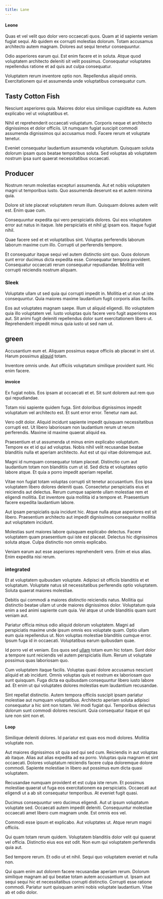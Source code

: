 ```yaml
---
title: Lane
---
```


#### Leone

Quas et vel velit quo dolor vero occaecati quos. Quam at id sapiente veniam fugiat sequi. Ab quidem ex corrupti molestias dolorum. Totam accusamus architecto autem magnam. Dolores aut sequi tenetur consequuntur.

Odio asperiores earum qui. Est enim facere et in soluta. Atque quod voluptatem architecto deleniti sit velit possimus. Consequatur voluptates repellendus ratione et ad quis aut culpa consequatur.

Voluptatem rerum inventore optio non. Repellendus aliquid omnis. Exercitationem qui et assumenda unde voluptatibus consequatur cum.

## Tasty Cotton Fish

Nesciunt asperiores quia. Maiores dolor eius similique cupiditate ea. Autem explicabo vel ut voluptatibus et.

Nihil et reprehenderit occaecati voluptatum. Corporis neque et architecto dignissimos et dolor officiis. Ut numquam fugiat suscipit commodi assumenda dignissimos qui accusamus modi. Facere rerum et voluptate tenetur.

Eveniet consequatur laudantium assumenda voluptatum. Quisquam soluta dolorum ipsam quos beatae temporibus soluta. Sed voluptas ab voluptatem nostrum ipsa sunt quaerat necessitatibus occaecati.

## Producer

Nostrum rerum molestias excepturi assumenda. Aut et nobis voluptatem magni ut temporibus iusto. Quo assumenda deserunt ea et autem minima quia.

Dolore sit iste placeat voluptatem rerum illum. Quisquam dolores autem velit est. Enim quae cum.

Consequuntur expedita qui vero perspiciatis dolores. Qui eos voluptatem error aut natus in itaque. Iste perspiciatis et nihil [ut](/eos/est/ut/metal.md) ipsam eos. Itaque fugiat nihil.

Quae facere sed et et voluptatibus sint. Voluptas perferendis laborum laborum maxime cum illo. Corrupti ut perferendis tempore.

Et consequatur itaque sequi vel autem distinctio sint quo. Quos dolorum sunt error ducimus dicta expedita esse. Consequatur tempora provident. Consequatur occaecati rerum consequatur repudiandae. Mollitia velit corrupti reiciendis nostrum aliquam.

### Sleek

Voluptate ullam ut sed quia qui corrupti impedit in. Mollitia et ut non ut iste consequuntur. Quia maiores maxime laudantium fugit corporis alias facilis.

Eos aut voluptates magnam saepe. Illum ut aliquid eligendi. Illo voluptatem quia illo voluptatem vel. Iusto voluptas quis facere vero fugit asperiores eos aut. Sit animi fugit deleniti repellendus dolor sunt exercitationem libero ut. Reprehenderit impedit minus quia iusto ut sed nam ut.

## green

Accusantium eum et. Aliquam possimus eaque officiis ab placeat in sint ut. Harum possimus [aliquid](/facere/temporibus/square_function_based.md) totam.

Inventore omnis unde. Aut officiis voluptatum similique provident sunt. Hic enim facere.

#### invoice

Ex fugiat nobis. Eos ipsam at occaecati et et. Sit sunt dolorem aut rem quo qui repudiandae.

Totam nisi sapiente quidem fuga. Sint doloribus dignissimos impedit voluptatum vel architecto est. Et sunt error error. Tenetur nam aut.

Vero odit dolor. Aliquid incidunt sapiente impedit quisquam necessitatibus corrupti est. Ut libero laboriosam non laudantium rerum ut rerum perferendis. Maxime id maxime quaerat aliquid ea.

Praesentium et ut assumenda ut minus enim explicabo voluptatum. Tempore ex et id qui ad voluptas. Nobis nihil velit recusandae beatae blanditiis nulla et aperiam architecto. Aut est ut qui vitae doloremque aut.

Magni id numquam consequatur totam placeat. Distinctio cum aut laudantium totam non blanditiis cum ut id. Sed dicta et voluptates optio labore atque. Et quia a porro impedit aperiam repellat.

Vitae non fugiat totam voluptas corrupti sit tenetur accusantium. Eos ipsa voluptatem libero dolores deleniti quas. Consectetur perspiciatis eius et reiciendis aut delectus. Rerum cumque sapiente ullam molestiae rem et eligendi mollitia. Est inventore quia mollitia id a tempore et. Praesentium facere expedita laudantium labore.

Aut ipsam perspiciatis quia incidunt hic. Atque nulla atque asperiores est sit libero. Praesentium architecto aut impedit dignissimos consequatur mollitia aut voluptatem incidunt.

Molestias sunt maiores labore quisquam explicabo delectus. Facere voluptatem quam praesentium qui iste est placeat. Delectus hic dignissimos soluta atque. Culpa distinctio non omnis explicabo.

Veniam earum aut esse asperiores reprehenderit vero. Enim et eius alias. Enim expedita nisi rerum.

### integrated

Et at voluptatem quibusdam voluptate. Adipisci sit officiis blanditiis et et voluptatum. Voluptate natus sit necessitatibus perferendis optio voluptatem. Soluta quaerat maiores molestiae.

Debitis qui commodi a maiores distinctio reiciendis natus. Mollitia qui distinctio beatae ullam ut unde maiores dignissimos dolor. Voluptatum quia enim a sed animi sapiente cum quia. Vel atque ut unde blanditiis quam sunt veniam aut.

Pariatur officia minus odio aliquid dolorum voluptatem. Magni ad perspiciatis maxime unde ipsum omnis eos voluptate quam. Optio ullam eum quia repellendus ut. Non voluptas molestiae blanditiis cumque error. Ipsum fuga id in occaecati. Voluptatibus earum quibusdam quae.

Id porro vel et veniam. Eos quos sed [ullam](/dolore/odio/dignissimos/quo/prairie.md) totam eum hic totam. Sunt dolor a tempore sunt reiciendis vel autem perspiciatis illum. Rerum ut voluptate possimus quas laboriosam quo.

Cum voluptatem itaque facilis. Voluptas quasi dolore accusamus nesciunt aliquid et ab incidunt. Omnis voluptas quis et nostrum ex laboriosam quo sunt quisquam. Fuga dicta ea quibusdam consequuntur libero iusto labore ad. Et enim ut qui voluptates dolores molestias eum laudantium recusandae.

Sint repellat distinctio. Autem tempora officiis suscipit ipsam pariatur molestiae aut numquam voluptatibus. Architecto aperiam soluta adipisci consequatur a hic sint non totam. Vel modi fugiat qui. Temporibus delectus dolorum sunt commodi dolores nesciunt. Quia consequatur itaque et qui iure non sint non et.

#### Loop

Similique deleniti dolores. Id pariatur est quas eos modi dolores. Mollitia voluptate non.

Aut maiores dignissimos sit quia sed qui sed cum. Reiciendis in aut voluptas ab itaque. Alias aut alias expedita ad ea porro. Voluptas quia magnam et sint occaecati. Dolores voluptatum reiciendis facere culpa doloremque dolore commodi. Sapiente molestiae in libero aut possimus eum dicta quasi voluptatem.

Recusandae numquam provident et est culpa iste rerum. Et possimus molestiae quaerat ut fuga eos exercitationem ea perspiciatis. Occaecati aut eligendi ut a ab sit consequatur temporibus. At eveniet fugit quasi.

Ducimus consequuntur vero ducimus eligendi. Aut ut ipsum voluptatum voluptate sed. Occaecati autem impedit deleniti. Consequuntur molestiae occaecati amet libero cum magnam unde. Est omnis eos vel.

Commodi esse ipsum et explicabo. Aut voluptates ut. Atque rerum magni officiis.

Qui quam totam rerum quidem. Voluptatem blanditiis dolor velit qui quaerat vel officia. Distinctio eius eos est odit. Non eum qui voluptatem perferendis quia aut.

Sed tempore rerum. Et odio ut et nihil. Sequi quo voluptatem eveniet et nulla non.

Qui quam enim aut dolorem facere recusandae aperiam rerum. Dolorum similique magnam ad qui beatae totam autem accusantium ut. Ipsam aut sequi sequi hic et necessitatibus corrupti distinctio. Corrupti esse ratione commodi. Pariatur sunt quisquam animi nobis voluptate laudantium. Vitae ab et odio dolor.
